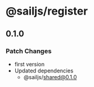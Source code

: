 # @sailjs/register

## 0.1.0

### Patch Changes

- first version
- Updated dependencies
  - @sailjs/shared@0.1.0
